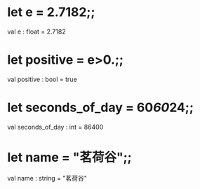 # let e = 2.7182;;
val e : float = 2.7182
# let positive = e>0.;;
val positive : bool = true
# let seconds_of_day = 60*60*24;;
val seconds_of_day : int = 86400
# let name = "茗荷谷";;
val name : string = "茗荷谷"